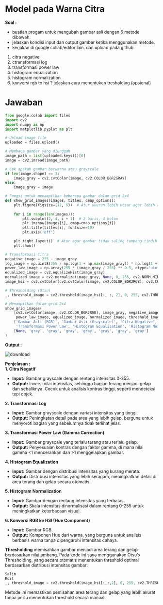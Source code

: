 # Model pada Warna Citra

**Soal :**<br>
- buatlah progam untuk mengubah gambar asli dengan 6 metode dibawah.
- jelaskan kondisi input dan output gambar ketika menggunakan metode.
- kerjakan di google collab/editor lain. dan upload pada github.  

1. citra negative
2. ctransformasi log
3. transformasi power law
4. histogram equalization
5. histogram normalization
6. konversi rgb to hsi ? jelaskan cara menentukan tresholding (opsional)

 # Jawaban

```python
from google.colab import files
import cv2
import numpy as np
import matplotlib.pyplot as plt

# Upload image file
uploaded = files.upload()

# Membaca gambar yang diunggah
image_path = list(uploaded.keys())[0]
image = cv2.imread(image_path)

# Cek apakah gambar berwarna atau grayscale
if len(image.shape) == 3:
    image_gray = cv2.cvtColor(image, cv2.COLOR_BGR2GRAY)
else:
    image_gray = image

# Fungsi untuk menampilkan beberapa gambar dalam grid 2x4
def show_grid_images(images, titles, cmap_options):
    plt.figure(figsize=(12, 8))  # Atur ukuran lebih besar agar lebih rapi
    
    for i in range(len(images)):
        plt.subplot(2, 4, i + 1)  # 2 baris, 4 kolom
        plt.imshow(images[i], cmap=cmap_options[i])
        plt.title(titles[i], fontsize=10)
        plt.axis('off')

    plt.tight_layout()  # Atur agar gambar tidak saling tumpang tindih
    plt.show()

# Transformasi Citra
negative_image = 255 - image_gray
log_image = np.uint8(255 / np.log(1 + np.max(image_gray)) * np.log(1 + image_gray.astype(np.float32)))
power_law_image = np.array(255 * (image_gray / 255) ** 0.5, dtype='uint8')
equalized_image = cv2.equalizeHist(image_gray)
normalized_image = cv2.normalize(image_gray, None, 0, 255, cv2.NORM_MINMAX)
image_hsi = cv2.cvtColor(cv2.cvtColor(image, cv2.COLOR_BGR2RGB), cv2.COLOR_RGB2HSV)

# Thresholding (Otsu)
_, threshold_image = cv2.threshold(image_hsi[:, :, 2], 0, 255, cv2.THRESH_BINARY + cv2.THRESH_OTSU)

# Menampilkan dalam grid 2x4
show_grid_images(
    [cv2.cvtColor(image, cv2.COLOR_BGR2RGB), image_gray, negative_image, log_image, 
     power_law_image, equalized_image, normalized_image, threshold_image], 
    ['Gambar Asli (RGB)', 'Gambar Asli (Grayscale)', 'Citra Negative', 'Transformasi Log', 
     'Transformasi Power Law', 'Histogram Equalization', 'Histogram Normalization', 'Thresholding Otsu'],
    [None, 'gray', 'gray', 'gray', 'gray', 'gray', 'gray', 'gray']
)

```
**Output :** <br>

![download](https://github.com/user-attachments/assets/d6e5a9c1-bcfd-4d58-8c15-07aed1628bb3)


**Penjelasan :** <br>
**1. Citra Negatif<br>**
- **Input:** Gambar grayscale dengan rentang intensitas 0-255.<br>
- **Output:** Inversi nilai intensitas, sehingga bagian terang menjadi gelap dan sebaliknya. Cocok untuk analisis kontras tinggi, seperti mendeteksi tepi objek.

**2. Transformasi Log<br>**
- **Input:** Gambar grayscale dengan variasi intensitas yang tinggi.<br>
- **Output:** Peningkatan detail pada area yang lebih gelap, berguna untuk menyoroti bagian yang sebelumnya tidak terlihat jelas.

**3. Transformasi Power Law (Gamma Correction)<br>**
- **Input:** Gambar grayscale yang terlalu terang atau terlalu gelap.<br>
- **Output:** Penyesuaian kontras dengan faktor gamma, di mana nilai gamma <1 mencerahkan dan >1 menggelapkan gambar.

**4. Histogram Equalization<br>**
- **Input:** Gambar dengan distribusi intensitas yang kurang merata.<br>
- **Output:** Distribusi intensitas yang lebih seragam, meningkatkan detail di area terang dan gelap secara otomatis.

**5. Histogram Normalization<br>**
- **Input:** Gambar dengan rentang intensitas yang terbatas.<br>
- **Output:** Skala intensitas dinormalisasi dalam rentang 0-255 untuk meningkatkan keterbacaan visual.

**6. Konversi RGB ke HSI (Hue Component)<br>**
- **Input:** Gambar RGB.<br>
- **Output:** Komponen Hue dari warna, yang berguna untuk analisis berbasis warna tanpa dipengaruhi intensitas cahaya.

**Thresholding** memisahkan gambar menjadi area terang dan gelap berdasarkan nilai ambang. Pada kode ini saya menggunakan Otsu’s Thresholding, yang secara otomatis menentukan threshold optimal berdasarkan distribusi intensitas gambar:

```python
Salin
Edit
_, threshold_image = cv2.threshold(image_hsi[:,:,2], 0, 255, cv2.THRESH_BINARY + cv2.THRESH_OTSU)
```
Metode ini memastikan pemisahan area terang dan gelap yang lebih akurat tanpa perlu menentukan threshold secara manual.
